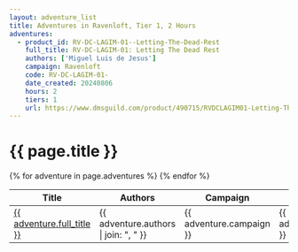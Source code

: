 ```yaml
---
layout: adventure_list
title: Adventures in Ravenloft, Tier 1, 2 Hours
adventures:
  - product_id: RV-DC-LAGIM-01--Letting-The-Dead-Rest
    full_title: RV-DC-LAGIM-01: Letting The Dead Rest
    authors: ['Miguel Luis de Jesus']
    campaign: Ravenloft
    code: RV-DC-LAGIM-01-
    date_created: 20240806
    hours: 2
    tiers: 1
    url: https://www.dmsguild.com/product/490715/RVDCLAGIM01-Letting-The-Dead-Rest?filters=0_0_100057_0_0_0_0_0
---
```


<h1 class="page-title">{{ page.title }}</h1>

<table class="adventure-table">
  <thead>
    <tr>
      <th>Title</th>
      <th>Authors</th>
      <th>Campaign</th>
      <th>Code</th>
      <th>Date</th>
      <th>Hours</th>
      <th>Tier</th>
    </tr>
  </thead>
  <tbody>
    {% for adventure in page.adventures %}
    <tr>
      <td><a href="{{ adventure.url }}">{{ adventure.full_title }}</a></td>
      <td>{{ adventure.authors | join: ", " }}</td>
      <td>{{ adventure.campaign }}</td>
      <td>{{ adventure.code }}</td>
      <td>{{ adventure.date_created }}</td>
      <td>{{ adventure.hours }}</td>
      <td>{{ adventure.tiers }}</td>
    </tr>
    {% endfor %}
  </tbody>
</table>
